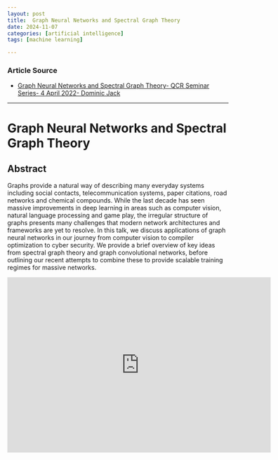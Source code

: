 ```yaml
---
layout: post
title:  Graph Neural Networks and Spectral Graph Theory
date: 2024-11-07
categories: [artificial intelligence]
tags: [machine learning]

---
```


### Article Source


* [Graph Neural Networks and Spectral Graph Theory- QCR Seminar Series- 4 April 2022- Dominic Jack](https://www.youtube.com/watch?v=tIvk2JIGokc)

---


# Graph Neural Networks and Spectral Graph Theory

## Abstract

Graphs provide a natural way of describing many everyday systems including social contacts, telecommunication systems, paper citations, road networks and chemical compounds. While the last decade has seen massive improvements in deep learning in areas such as computer vision, natural language processing and game play, the irregular structure of graphs presents many challenges that modern network architectures and frameworks are yet to resolve. In this talk, we discuss applications of graph neural networks in our journey from computer vision to compiler optimization to cyber security. We provide a brief overview of key ideas from spectral graph theory and graph convolutional networks, before outlining our recent attempts to combine these to provide scalable training regimes for massive networks.


<iframe width="600" height="400" src="https://www.youtube.com/embed/tIvk2JIGokc?si=MVx4M27jt0AzWW_k" title="YouTube video player" frameborder="0" allow="accelerometer; autoplay; clipboard-write; encrypted-media; gyroscope; picture-in-picture; web-share" referrerpolicy="strict-origin-when-cross-origin" allowfullscreen></iframe>